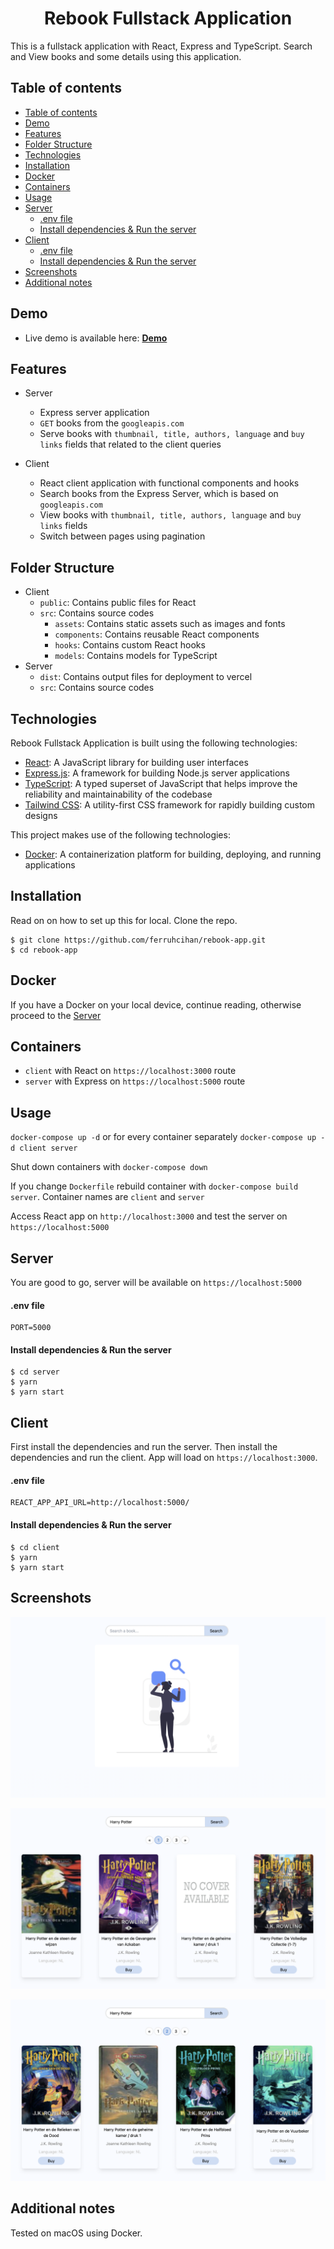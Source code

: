 <h1 align="center">Rebook Fullstack Application</h1>

This is a fullstack application with React, Express and TypeScript. Search and View books and some details using this application.

## Table of contents

- [Table of contents](#table-of-contents)
- [Demo](#demo)
- [Features](#features)
- [Folder Structure](#folder-structure)
- [Technologies](#technologies)
- [Installation](#installation)
- [Docker](#docker)
- [Containers](#containers)
- [Usage](#usage)
- [Server](#server)
    - [.env file](#env-file)
    - [Install dependencies \& Run the server](#install-dependencies--run-the-server)
- [Client](#client)
    - [.env file](#env-file-1)
    - [Install dependencies \& Run the server](#install-dependencies--run-the-server-1)
- [Screenshots](#screenshots)
- [Additional notes](#additional-notes)

<a name="demo"></a>

## Demo

- Live demo is available here: **[Demo](https://rebook-weld.vercel.app/)**

<a name="features"></a>

## Features

- Server

  - Express server application
  - `GET` books from the `googleapis.com` 
  - Serve books with `thumbnail, title, authors, language` and `buy links` fields that related to the client queries

- Client

  - React client application with functional components and hooks
  - Search books from the Express Server, which is based on `googleapis.com` 
  - View books with `thumbnail, title, authors, language` and `buy links` fields
  - Switch between pages using pagination

<a name="folders"></a>

## Folder Structure

- Client
  - `public`: Contains public files for React
  - `src`: Contains source codes
    - `assets`: Contains static assets such as images and fonts
    - `components`: Contains reusable React components
    - `hooks`: Contains custom React hooks
    - `models`: Contains models for TypeScript
- Server
  - `dist`: Contains output files for deployment to vercel
  - `src`: Contains source codes

<a name="tech"></a>

## Technologies

Rebook Fullstack Application is built using the following technologies:

- [React](https://reactjs.org/): A JavaScript library for building user interfaces
- [Express.js](https://expressjs.com/): A framework for building Node.js server applications
- [TypeScript](https://www.typescriptlang.org/): A typed superset of JavaScript that helps improve the reliability and maintainability of the codebase
- [Tailwind CSS](https://tailwindcss.com/): A utility-first CSS framework for rapidly building custom designs

This project makes use of the following technologies:

- [Docker](https://www.docker.com/): A containerization platform for building, deploying, and running applications

<a name="installation"></a>

## Installation

Read on on how to set up this for local. Clone the repo.

```
$ git clone https://github.com/ferruhcihan/rebook-app.git
$ cd rebook-app
```
<a name="docker"></a>

## Docker

If you have a Docker on your local device, continue reading, otherwise proceed to the [Server](#server)

<a name="containers"></a>

## Containers

* `client` with React on `https://localhost:3000` route
* `server` with Express on `https://localhost:5000` route

<a name="usage"></a>

## Usage

`docker-compose up -d` or for every container separately `docker-compose up -d client server`

Shut down containers with `docker-compose down`

If you change `Dockerfile` rebuild container with `docker-compose build server`. Container names are `client` and `server`

Access React app on `http://localhost:3000` and test the server on `https://localhost:5000`

<a name="server"></a>

## Server
You are good to go, server will be available on `https://localhost:5000`

#### .env file
```
PORT=5000
```

#### Install dependencies & Run the server
```
$ cd server
$ yarn
$ yarn start
```
<a name="client"></a>

## Client

First install the dependencies and run the server. Then install the dependencies and run the client. App will load on `https://localhost:3000`.

#### .env file
```
REACT_APP_API_URL=http://localhost:5000/
```

#### Install dependencies & Run the server
```
$ cd client
$ yarn
$ yarn start
```

<a name="screenshots"></a>

## Screenshots

![Screenshot1](/Screenshot_1.png)

![Screenshot2](/Screenshot_2.png)

![Screenshot3](/Screenshot_3.png)

<a name="additional"></a>

## Additional notes

Tested on macOS using Docker.

